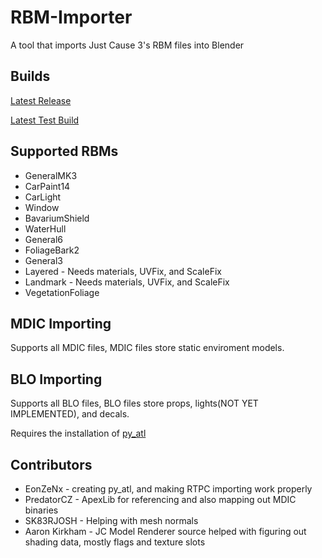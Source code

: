 # RBM-Importer
A tool that imports Just Cause 3's RBM files into Blender
## Builds
[Latest Release](https://github.com/Brooen/RBM-Importer/releases/latest "Latest Release")

[Latest Test Build](https://github.com/Brooen/RBM-Importer/raw/refs/heads/main/io_import_rbm.zip "Latest Test Build")
## Supported RBMs
- GeneralMK3
- CarPaint14
- CarLight
- Window
- BavariumShield
- WaterHull
- General6
- FoliageBark2
- General3
- Layered - Needs materials, UVFix, and ScaleFix
- Landmark - Needs materials, UVFix, and ScaleFix
- VegetationFoliage
## MDIC Importing
Supports all MDIC files, MDIC files store static enviroment models.
## BLO Importing
Supports all BLO files, BLO files store props, lights(NOT YET IMPLEMENTED), and decals.

Requires the installation of [py_atl](https://github.com/EonZeNx/py-atl "py_atl")
## Contributors
- EonZeNx - creating py_atl, and making RTPC importing work properly
- PredatorCZ - ApexLib for referencing and also mapping out MDIC binaries
- SK83RJOSH - Helping with mesh normals
- Aaron Kirkham - JC Model Renderer source helped with figuring out shading data, mostly flags and texture slots
